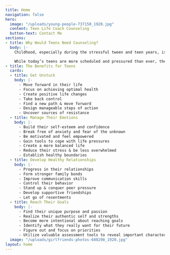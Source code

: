 ```yaml
---
title: Home
navigation: false
hero:
  image: "/uploads/young-people-737150_1920.jpg"
  content: Teen Life Coach Counseling
  button-text: Contact Me
sections:
- title: Why Would Teens Need Counseling?
  body: |-
    Childhood, especially during the stressful tween and teen years, is a time of dramatic change and growth when kids juggle conflicting messages and feelings while trying to connect to one another--and themselves--emotionally, creatively and socially.

    While today’s teens are more scheduled and pressured than ever, they are also coming of age in a world where setting aside time to teach and foster healthy human connections, creativity and self-knowledge has become more difficult to achieve. Life coach counseling guides teenagers to make positive changes so they can reach their fullest potential and gain the life they want.
- title: The Benefits for Teens
  cards:
  - title: Get Unstuck
    body: |-
      - Move forward in their life
      - Focus on achieving optimal health
      - Create positive life changes
      - Take back control
      - Find a new path & move forward
      - Design manageable steps of action
      - Uncover sources of resistance
  - title: Manage Their Emotions
    body: |-
      - Build their self-esteem and confidence
      - Break free of anxiety and fear of the unknown
      - Be motivated and feel empowered
      - Gain tools to cope with life pressures
      - Create a more balanced life
      - Reduce their stress & be less overwhelmed
      - Establish healthy boundaries
  - title: Develop Healthy Relationships
    body: |-
      - Progress in their relationships
      - Form stronger family bonds
      - Improve communication skills
      - Control their behavior
      - Stand up & conquer peer pressure
      - Develop supportive friendships
      - Let go of resentments
  - title: Reach Their Goals
    body: |-
      - Find their unique purpose and passion
      - Realize their authentic self and strengths
      - Become more intentional about reaching goals
      - Identify what they really want for their future
      - Figure out and focus on priorities
      - Utilize valuable assessment tools to reveal important characteristics about themselves
  image: "/uploads/girlfriends-photos-680298_1920.jpg"
layout: home
---
```


